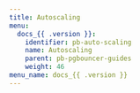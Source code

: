 ```yaml
---
title: Autoscaling
menu:
  docs_{{ .version }}:
    identifier: pb-auto-scaling
    name: Autoscaling
    parent: pb-pgbouncer-guides
    weight: 46
menu_name: docs_{{ .version }}
---
```

